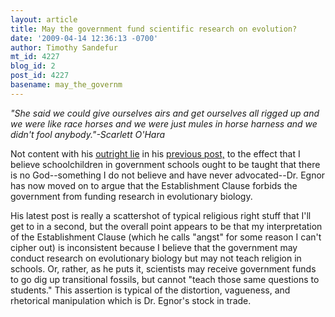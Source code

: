 ```yaml
---
layout: article
title: May the government fund scientific research on evolution?
date: '2009-04-14 12:36:13 -0700'
author: Timothy Sandefur
mt_id: 4227
blog_id: 2
post_id: 4227
basename: may_the_governm
---
```

_"She said we could give ourselves airs and get ourselves all rigged up and we were like race horses and we were just mules in horse harness and we didn't fool anybody."-Scarlett O'Hara_

Not content with his [outright lie](http://sandefur.typepad.com/freespace/2009/04/my-alleged-illiberalism.html) in his [previous post,](http://www.evolutionnews.org/2009/04/mr_sandefeurs_illiberal_views.html) to the effect that I believe schoolchildren in government schools ought to be taught that there is no God--something I do not believe and have never advocated--Dr. Egnor has now moved on to argue that the Establishment Clause forbids the government from funding research in evolutionary biology.

His latest post is really a scattershot of typical religious right stuff that I'll get to in a second, but the overall point appears to be that my interpretation of the Establishment Clause (which he calls "angst" for some reason I can't cipher out) is inconsistent because I believe that the government may conduct research on evolutionary biology but may not teach religion in schools. Or, rather, as he puts it, scientists may receive government funds to go dig up transitional fossils, but cannot "teach those same questions to students." This assertion is typical of the distortion, vagueness, and rhetorical manipulation which is Dr. Egnor's stock in trade.
